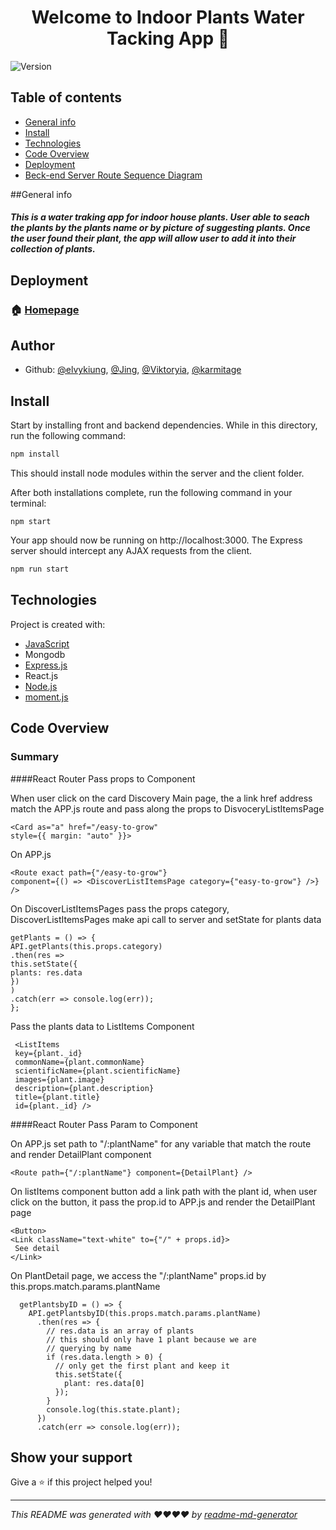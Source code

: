 
<h1 align="center">Welcome to Indoor Plants Water Tacking App 👋</h1>
<p>
  <img alt="Version" src="https://img.shields.io/badge/version-1.0.0-blue.svg?cacheSeconds=2592000" />
</p>

## Table of contents

- [General info](#general-info)
- [Install](#Install)
- [Technologies](#technologies)
- [Code Overview](#Code-Overview)
- [Deployment](#Deployment)
- [Beck-end Server Route Sequence Diagram](#Beck-end-Server-Route)

##General info

<h5>
This is a water traking app for indoor house plants. User able to seach the plants by the plants name or by picture of suggesting plants. Once the user found their plant, the app will allow user to add it into their collection of plants.
</h5>

## Deployment

### 🏠 [Homepage](https://indoor-plants.herokuapp.com/)

## Author

- Github: [@elvykiung](https://github.com/elvykiung), [@Jing](https://github.com/redbubble-ash), [@Viktoryia](https://github.com/Victoriaspurlieu), [@karmitage](https://github.com/karmitage)


## Install

Start by installing front and backend dependencies. While in this directory, run the following command:

```sh
npm install
```

This should install node modules within the server and the client folder.

After both installations complete, run the following command in your terminal:

```
npm start
```

Your app should now be running on http://localhost:3000. The Express server should intercept any AJAX requests from the client.

```sh
npm run start
```

## Technologies

Project is created with:

- [JavaScript](https://www.javascript.com/)
- Mongodb
- [Express.js](https://expressjs.com/)
- React.js
- [Node.js](https://nodejs.org/)
- [moment.js](https://momentjs.com/)

## Code Overview

### Summary

####React Router Pass props to Component

When user click on the card Discovery Main page, the a link href address match the APP.js route and pass along the props to DisvoceryListItemsPage

```
<Card as="a" href="/easy-to-grow"
style={{ margin: "auto" }}>
```

On APP.js

```
<Route exact path={"/easy-to-grow"}
component={() => <DiscoverListItemsPage category={"easy-to-grow"} />} />
```

On DiscoverListItemsPages pass the props category, DiscoverListItemsPages make api call to server and setState for plants data

```
getPlants = () => {
API.getPlants(this.props.category)
.then(res =>
this.setState({
plants: res.data
})
)
.catch(err => console.log(err));
};
```

Pass the plants data to ListItems Component

```
 <ListItems
 key={plant._id}
 commonName={plant.commonName}
 scientificName={plant.scientificName}
 images={plant.image}
 description={plant.description}
 title={plant.title}
 id={plant._id} />

```

####React Router Pass Param to Component

On APP.js set path to "/:plantName" for any variable that match the route and render DetailPlant component

```
<Route path={"/:plantName"} component={DetailPlant} />
```

On listItems component button add a link path with the plant id, when user click on the button, it pass the prop.id to APP.js and render the DetailPlant page

```
<Button>
<Link className="text-white" to={"/" + props.id}>
 See detail
</Link>
```

On PlantDetail page, we access the "/:plantName" props.id by this.props.match.params.plantName

```
  getPlantsbyID = () => {
    API.getPlantsbyID(this.props.match.params.plantName)
      .then(res => {
        // res.data is an array of plants
        // this should only have 1 plant because we are
        // querying by name
        if (res.data.length > 0) {
          // only get the first plant and keep it
          this.setState({
            plant: res.data[0]
          });
        }
        console.log(this.state.plant);
      })
      .catch(err => console.log(err));
```


## Show your support

Give a ⭐️ if this project helped you!

---

_This README was generated with ❤️❤️❤️❤️  by [readme-md-generator](https://github.com/kefranabg/readme-md-generator)_

```

```
